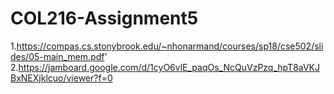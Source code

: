 # COL216-Assignment5

1.https://compas.cs.stonybrook.edu/~nhonarmand/courses/sp18/cse502/slides/05-main_mem.pdf'
2.https://jamboard.google.com/d/1cyO6vlE_paqOs_NcQuVzPzq_hpT8aVKJBxNEXjklcuo/viewer?f=0

